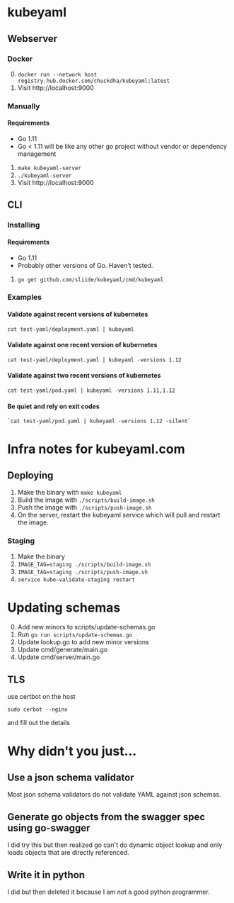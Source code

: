 # kubeyaml

## Webserver

### Docker

0. `docker run --network host registry.hub.docker.com/chuckdha/kubeyaml:latest`
0. Visit http://localhost:9000

### Manually

#### Requirements

* Go 1.11
* Go < 1.11 will be like any other go project without vendor or dependency management

1. `make kubeyaml-server`
0. `./kubeyaml-server`
0. Visit http://localhost:9000


## CLI

### Installing

#### Requirements

* Go 1.11
* Probably other versions of Go. Haven't tested.

1. `go get github.com/sliide/kubeyaml/cmd/kubeyaml`

### Examples

#### Validate against recent versions of kubernetes

`cat test-yaml/deployment.yaml | kubeyaml`

#### Validate against one recent version of kubernetes

`cat test-yaml/deployment.yaml | kubeyaml -versions 1.12`

#### Validate against two recent versions of kubernetes

`cat test-yaml/pod.yaml | kubeyaml -versions 1.11,1.12`

#### Be quiet and rely on exit codes

```
`cat test-yaml/pod.yaml | kubeyaml -versions 1.12 -silent`
```


# Infra notes for kubeyaml.com

## Deploying

1. Make the binary with `make kubeyaml`
2. Build the image with `./scripts/build-image.sh`
3. Push the image with `./scripts/push-image.sh`
4. On the server, restart the kubeyaml service which will pull and restart the image.

### Staging

1. Make the binary
2. `IMAGE_TAG=staging ./scripts/build-image.sh`
3. `IMAGE_TAG=staging ./scripts/push-image.sh`
4. `service kube-validate-staging restart`

# Updating schemas

0. Add new minors to scripts/update-schemas.go
1. Run `go run scripts/update-schemas.go`
2. Update lookup.go to add new minor versions
3. Update cmd/generate/main.go
4. Update cmd/server/main.go

## TLS

use certbot on the host

```
sudo cerbot --nginx
```

and fill out the details


# Why didn't you just...

## Use a json schema validator

Most json schema validators do not validate YAML against json schemas.

## Generate go objects from the swagger spec using go-swagger

I did try this but then realized go can't do dynamic object lookup and only loads objects that are directly referenced.

## Write it in python

I did but then deleted it because I am not a good python programmer.
